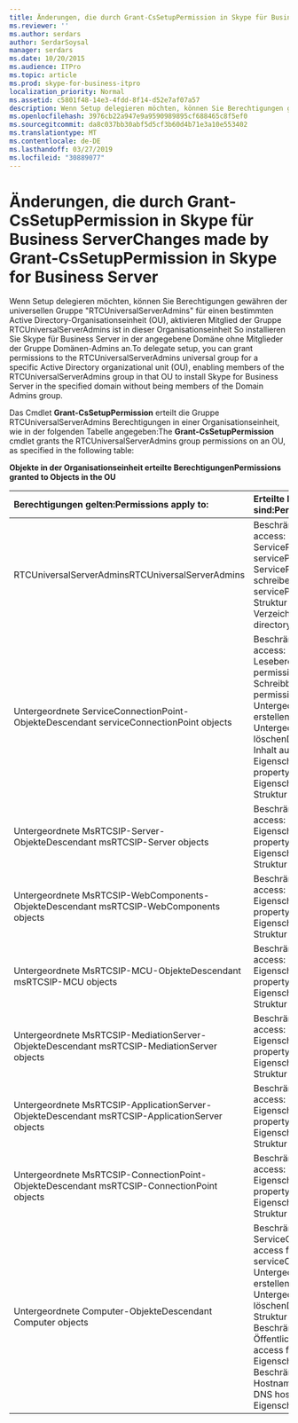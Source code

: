 ```yaml
---
title: Änderungen, die durch Grant-CsSetupPermission in Skype für Business Server
ms.reviewer: ''
ms.author: serdars
author: SerdarSoysal
manager: serdars
ms.date: 10/20/2015
ms.audience: ITPro
ms.topic: article
ms.prod: skype-for-business-itpro
localization_priority: Normal
ms.assetid: c5801f48-14e3-4fdd-8f14-d52e7af07a57
description: Wenn Setup delegieren möchten, können Sie Berechtigungen gewähren der universellen Gruppe "RTCUniversalServerAdmins" für einen bestimmten Active Directory-Organisationseinheit (OU), aktivieren Mitglied der Gruppe RTCUniversalServerAdmins ist in dieser Organisationseinheit So installieren Sie Skype für Business Server in der angegebene Domäne ohne Mitglieder der Gruppe Domänen-Admins an.
ms.openlocfilehash: 3976cb22a947e9a9590989895cf688465c8f5ef0
ms.sourcegitcommit: da8c037bb30abf5d5cf3b60d4b71e3a10e553402
ms.translationtype: MT
ms.contentlocale: de-DE
ms.lasthandoff: 03/27/2019
ms.locfileid: "30889077"
---
```

# <a name="changes-made-by-grant-cssetuppermission-in-skype-for-business-server"></a><span data-ttu-id="06daa-103">Änderungen, die durch Grant-CsSetupPermission in Skype für Business Server</span><span class="sxs-lookup"><span data-stu-id="06daa-103">Changes made by Grant-CsSetupPermission in Skype for Business Server</span></span>
 
<span data-ttu-id="06daa-104">Wenn Setup delegieren möchten, können Sie Berechtigungen gewähren der universellen Gruppe "RTCUniversalServerAdmins" für einen bestimmten Active Directory-Organisationseinheit (OU), aktivieren Mitglied der Gruppe RTCUniversalServerAdmins ist in dieser Organisationseinheit So installieren Sie Skype für Business Server in der angegebene Domäne ohne Mitglieder der Gruppe Domänen-Admins an.</span><span class="sxs-lookup"><span data-stu-id="06daa-104">To delegate setup, you can grant permissions to the RTCUniversalServerAdmins universal group for a specific Active Directory organizational unit (OU), enabling members of the RTCUniversalServerAdmins group in that OU to install Skype for Business Server in the specified domain without being members of the Domain Admins group.</span></span> 
  
<span data-ttu-id="06daa-105">Das Cmdlet **Grant-CsSetupPermission** erteilt die Gruppe RTCUniversalServerAdmins Berechtigungen in einer Organisationseinheit, wie in der folgenden Tabelle angegeben:</span><span class="sxs-lookup"><span data-stu-id="06daa-105">The **Grant-CsSetupPermission** cmdlet grants the RTCUniversalServerAdmins group permissions on an OU, as specified in the following table:</span></span>
  
<span data-ttu-id="06daa-106">**Objekte in der Organisationseinheit erteilte Berechtigungen**</span><span class="sxs-lookup"><span data-stu-id="06daa-106">**Permissions granted to Objects in the OU**</span></span>

|<span data-ttu-id="06daa-107">**Berechtigungen gelten:**</span><span class="sxs-lookup"><span data-stu-id="06daa-107">**Permissions apply to:**</span></span>|<span data-ttu-id="06daa-108">**Erteilte Berechtigungen sind:**</span><span class="sxs-lookup"><span data-stu-id="06daa-108">**Permissions granted are:**</span></span>|
|:-----|:-----|
|<span data-ttu-id="06daa-109">RTCUniversalServerAdmins</span><span class="sxs-lookup"><span data-stu-id="06daa-109">RTCUniversalServerAdmins</span></span>  <br/> | <span data-ttu-id="06daa-110">Beschränkter Zugriff:</span><span class="sxs-lookup"><span data-stu-id="06daa-110">Special access:</span></span> <br/>  <span data-ttu-id="06daa-111">ServicePrincipalName lesen</span><span class="sxs-lookup"><span data-stu-id="06daa-111">Read servicePrincipalName</span></span> <br/>  <span data-ttu-id="06daa-112">ServicePrincipalName schreiben</span><span class="sxs-lookup"><span data-stu-id="06daa-112">Write servicePrincipalName</span></span> <br/>  <span data-ttu-id="06daa-113">Struktur löschen</span><span class="sxs-lookup"><span data-stu-id="06daa-113">Delete tree</span></span> <br/>  <span data-ttu-id="06daa-114">Verzeichnisänderungen</span><span class="sxs-lookup"><span data-stu-id="06daa-114">Replicating directory changes</span></span> <br/> |
|<span data-ttu-id="06daa-115">Untergeordnete ServiceConnectionPoint-Objekte</span><span class="sxs-lookup"><span data-stu-id="06daa-115">Descendant serviceConnectionPoint objects</span></span>  <br/> | <span data-ttu-id="06daa-116">Beschränkter Zugriff:</span><span class="sxs-lookup"><span data-stu-id="06daa-116">Special access:</span></span> <br/>  <span data-ttu-id="06daa-117">Leseberechtigungen</span><span class="sxs-lookup"><span data-stu-id="06daa-117">Read permissions</span></span> <br/>  <span data-ttu-id="06daa-118">Schreibberechtigungen</span><span class="sxs-lookup"><span data-stu-id="06daa-118">Write permissions</span></span> <br/>  <span data-ttu-id="06daa-119">Untergeordnetes Objekt erstellen</span><span class="sxs-lookup"><span data-stu-id="06daa-119">Create child</span></span> <br/>  <span data-ttu-id="06daa-120">Untergeordnetes Objekt löschen</span><span class="sxs-lookup"><span data-stu-id="06daa-120">Delete child</span></span> <br/>  <span data-ttu-id="06daa-121">Inhalt auflisten</span><span class="sxs-lookup"><span data-stu-id="06daa-121">List contents</span></span> <br/>  <span data-ttu-id="06daa-122">Eigenschaft schreiben</span><span class="sxs-lookup"><span data-stu-id="06daa-122">Write property</span></span> <br/>  <span data-ttu-id="06daa-123">Eigenschaft lesen</span><span class="sxs-lookup"><span data-stu-id="06daa-123">Read property</span></span> <br/>  <span data-ttu-id="06daa-124">Struktur löschen</span><span class="sxs-lookup"><span data-stu-id="06daa-124">Delete tree</span></span> <br/> |
|<span data-ttu-id="06daa-125">Untergeordnete MsRTCSIP-Server-Objekte</span><span class="sxs-lookup"><span data-stu-id="06daa-125">Descendant msRTCSIP-Server objects</span></span>  <br/> | <span data-ttu-id="06daa-126">Beschränkter Zugriff:</span><span class="sxs-lookup"><span data-stu-id="06daa-126">Special access:</span></span> <br/>  <span data-ttu-id="06daa-127">Eigenschaft schreiben</span><span class="sxs-lookup"><span data-stu-id="06daa-127">Write property</span></span> <br/>  <span data-ttu-id="06daa-128">Eigenschaft lesen</span><span class="sxs-lookup"><span data-stu-id="06daa-128">Read property</span></span> <br/>  <span data-ttu-id="06daa-129">Struktur löschen</span><span class="sxs-lookup"><span data-stu-id="06daa-129">Delete tree</span></span> <br/> |
|<span data-ttu-id="06daa-130">Untergeordnete MsRTCSIP-WebComponents-Objekte</span><span class="sxs-lookup"><span data-stu-id="06daa-130">Descendant msRTCSIP-WebComponents objects</span></span>  <br/> | <span data-ttu-id="06daa-131">Beschränkter Zugriff:</span><span class="sxs-lookup"><span data-stu-id="06daa-131">Special access:</span></span> <br/>  <span data-ttu-id="06daa-132">Eigenschaft schreiben</span><span class="sxs-lookup"><span data-stu-id="06daa-132">Write property</span></span> <br/>  <span data-ttu-id="06daa-133">Eigenschaft lesen</span><span class="sxs-lookup"><span data-stu-id="06daa-133">Read property</span></span> <br/>  <span data-ttu-id="06daa-134">Struktur löschen</span><span class="sxs-lookup"><span data-stu-id="06daa-134">Delete tree</span></span> <br/> |
|<span data-ttu-id="06daa-135">Untergeordnete MsRTCSIP-MCU-Objekte</span><span class="sxs-lookup"><span data-stu-id="06daa-135">Descendant msRTCSIP-MCU objects</span></span>  <br/> | <span data-ttu-id="06daa-136">Beschränkter Zugriff:</span><span class="sxs-lookup"><span data-stu-id="06daa-136">Special access:</span></span> <br/>  <span data-ttu-id="06daa-137">Eigenschaft schreiben</span><span class="sxs-lookup"><span data-stu-id="06daa-137">Write property</span></span> <br/>  <span data-ttu-id="06daa-138">Eigenschaft lesen</span><span class="sxs-lookup"><span data-stu-id="06daa-138">Read property</span></span> <br/>  <span data-ttu-id="06daa-139">Struktur löschen</span><span class="sxs-lookup"><span data-stu-id="06daa-139">Delete tree</span></span> <br/> |
|<span data-ttu-id="06daa-140">Untergeordnete MsRTCSIP-MediationServer-Objekte</span><span class="sxs-lookup"><span data-stu-id="06daa-140">Descendant msRTCSIP-MediationServer objects</span></span>  <br/> | <span data-ttu-id="06daa-141">Beschränkter Zugriff:</span><span class="sxs-lookup"><span data-stu-id="06daa-141">Special access:</span></span> <br/>  <span data-ttu-id="06daa-142">Eigenschaft schreiben</span><span class="sxs-lookup"><span data-stu-id="06daa-142">Write property</span></span> <br/>  <span data-ttu-id="06daa-143">Eigenschaft lesen</span><span class="sxs-lookup"><span data-stu-id="06daa-143">Read property</span></span> <br/>  <span data-ttu-id="06daa-144">Struktur löschen</span><span class="sxs-lookup"><span data-stu-id="06daa-144">Delete tree</span></span> <br/> |
|<span data-ttu-id="06daa-145">Untergeordnete MsRTCSIP-ApplicationServer-Objekte</span><span class="sxs-lookup"><span data-stu-id="06daa-145">Descendant msRTCSIP-ApplicationServer objects</span></span>  <br/> | <span data-ttu-id="06daa-146">Beschränkter Zugriff:</span><span class="sxs-lookup"><span data-stu-id="06daa-146">Special access:</span></span> <br/>  <span data-ttu-id="06daa-147">Eigenschaft schreiben</span><span class="sxs-lookup"><span data-stu-id="06daa-147">Write property</span></span> <br/>  <span data-ttu-id="06daa-148">Eigenschaft lesen</span><span class="sxs-lookup"><span data-stu-id="06daa-148">Read property</span></span> <br/>  <span data-ttu-id="06daa-149">Struktur löschen</span><span class="sxs-lookup"><span data-stu-id="06daa-149">Delete tree</span></span> <br/> |
|<span data-ttu-id="06daa-150">Untergeordnete MsRTCSIP-ConnectionPoint-Objekte</span><span class="sxs-lookup"><span data-stu-id="06daa-150">Descendant msRTCSIP-ConnectionPoint objects</span></span>  <br/> | <span data-ttu-id="06daa-151">Beschränkter Zugriff:</span><span class="sxs-lookup"><span data-stu-id="06daa-151">Special access:</span></span> <br/>  <span data-ttu-id="06daa-152">Eigenschaft schreiben</span><span class="sxs-lookup"><span data-stu-id="06daa-152">Write property</span></span> <br/>  <span data-ttu-id="06daa-153">Eigenschaft lesen</span><span class="sxs-lookup"><span data-stu-id="06daa-153">Read property</span></span> <br/>  <span data-ttu-id="06daa-154">Struktur löschen</span><span class="sxs-lookup"><span data-stu-id="06daa-154">Delete tree</span></span> <br/> |
|<span data-ttu-id="06daa-155">Untergeordnete Computer-Objekte</span><span class="sxs-lookup"><span data-stu-id="06daa-155">Descendant Computer objects</span></span>  <br/> | <span data-ttu-id="06daa-156">Beschränkter Zugriff für ServiceConnectionPoint:</span><span class="sxs-lookup"><span data-stu-id="06daa-156">Special access for serviceConnectionPoint:</span></span> <br/>  <span data-ttu-id="06daa-157">Untergeordnete Objekte erstellen</span><span class="sxs-lookup"><span data-stu-id="06daa-157">Create child objects</span></span> <br/>  <span data-ttu-id="06daa-158">Untergeordnete Objekte löschen</span><span class="sxs-lookup"><span data-stu-id="06daa-158">Delete child objects</span></span> <br/>  <span data-ttu-id="06daa-159">Struktur löschen</span><span class="sxs-lookup"><span data-stu-id="06daa-159">Delete tree</span></span> <br/>  <span data-ttu-id="06daa-160">Beschränkter Zugriff für Öffentliche Informationen:</span><span class="sxs-lookup"><span data-stu-id="06daa-160">Special access for public information:</span></span> <br/>  <span data-ttu-id="06daa-161">Eigenschaft lesen</span><span class="sxs-lookup"><span data-stu-id="06daa-161">Read property</span></span> <br/>  <span data-ttu-id="06daa-162">Beschränkter Zugriff für DNS-Hostnamen:</span><span class="sxs-lookup"><span data-stu-id="06daa-162">Special access for DNS host name:</span></span> <br/>  <span data-ttu-id="06daa-163">Eigenschaft lesen</span><span class="sxs-lookup"><span data-stu-id="06daa-163">Read property</span></span> <br/> |
   

